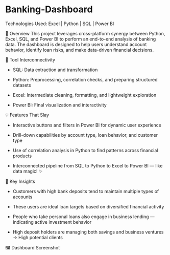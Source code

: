 # Banking-Dashboard

Technologies Used: Excel | Python | SQL | Power BI

📁 Overview
This project leverages cross-platform synergy between Python, Excel, SQL, and Power BI to perform an end-to-end analysis of banking data. The dashboard is designed to help users understand account behavior, identify loan risks, and make data-driven financial decisions.

🔄 Tool Interconnectivity
- SQL: Data extraction and transformation

- Python: Preprocessing, correlation checks, and preparing structured datasets

- Excel: Intermediate cleaning, formatting, and lightweight exploration

- Power BI: Final visualization and interactivity

💡 Features That Slay
- Interactive buttons and filters in Power BI for dynamic user experience

- Drill-down capabilities by account type, loan behavior, and customer type

- Use of correlation analysis in Python to find patterns across financial products

- Interconnected pipeline from SQL to Python to Excel to Power BI — like data magic! ✨

🧠 Key Insights
- Customers with high bank deposits tend to maintain multiple types of accounts

- These users are ideal loan targets based on diversified financial activity

- People who take personal loans also engage in business lending — indicating active investment behavior

- High deposit holders are managing both savings and business ventures → High potential clients

🖼️ Dashboard Screenshot
